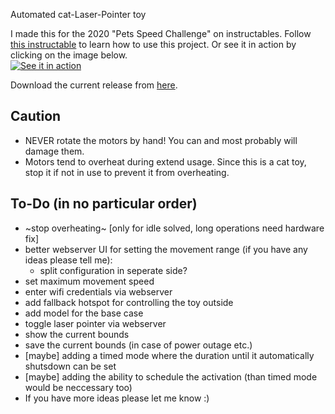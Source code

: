 Automated cat-Laser-Pointer toy

I made this for the 2020 "Pets Speed Challenge" on instructables.
Follow [this instructable](https://www.instructables.com/id/An-Automated-Cat-laser-pointer-toy/) to learn how to use this project.
Or see it in action by clicking on the image below. <br>
[![See it in action](https://img.youtube.com/vi/vp5igMt3IM0/0.jpg)](https://www.youtube.com/watch?v=vp5igMt3IM0)

Download the current release from [here](https://github.com/CaptainDario/Automated-Cat-Laser-Pointer-toy/releases).


## Caution
* NEVER rotate the motors by hand! You can and most probably will damage them.
* Motors tend to overheat during extend usage. Since this is a cat toy, stop it if not in use to prevent it from overheating.


##  To-Do (in no particular order)
* ~stop overheating~ [only for idle solved, long operations need hardware fix]
* better webserver UI for setting the movement range (if you have any ideas please tell me):
  * split configuration in seperate side?
* set maximum movement speed
* enter wifi credentials via webserver
* add fallback hotspot for controlling the toy outside
* add model for the base case
* toggle laser pointer via webserver
* show the current bounds
* save the current bounds (in case of power outage etc.)
* [maybe] adding a timed mode where the duration until it automatically shutsdown can be set
* [maybe] adding the ability to schedule the activation (than timed mode would be neccessary too)
* If you have more ideas please let me know :)
